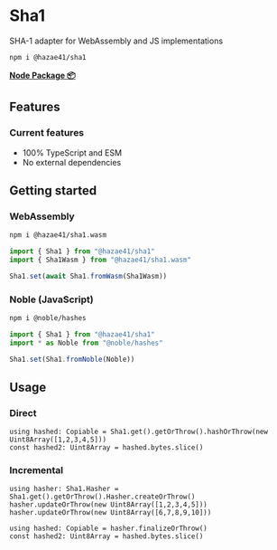 # Sha1

SHA-1 adapter for WebAssembly and JS implementations

```bash
npm i @hazae41/sha1
```

[**Node Package 📦**](https://www.npmjs.com/package/@hazae41/sha1)

## Features

### Current features
- 100% TypeScript and ESM
- No external dependencies

## Getting started

### WebAssembly

```bash
npm i @hazae41/sha1.wasm
```

```typescript
import { Sha1 } from "@hazae41/sha1"
import { Sha1Wasm } from "@hazae41/sha1.wasm"

Sha1.set(await Sha1.fromWasm(Sha1Wasm))
```

### Noble (JavaScript)

```bash
npm i @noble/hashes
```

```typescript
import { Sha1 } from "@hazae41/sha1"
import * as Noble from "@noble/hashes"

Sha1.set(Sha1.fromNoble(Noble))
```

## Usage

### Direct

```tsx
using hashed: Copiable = Sha1.get().getOrThrow().hashOrThrow(new Uint8Array([1,2,3,4,5]))
const hashed2: Uint8Array = hashed.bytes.slice()
```

### Incremental

```tsx
using hasher: Sha1.Hasher = Sha1.get().getOrThrow().Hasher.createOrThrow()
hasher.updateOrThrow(new Uint8Array([1,2,3,4,5]))
hasher.updateOrThrow(new Uint8Array([6,7,8,9,10]))

using hashed: Copiable = hasher.finalizeOrThrow()
const hashed2: Uint8Array = hashed.bytes.slice()
```